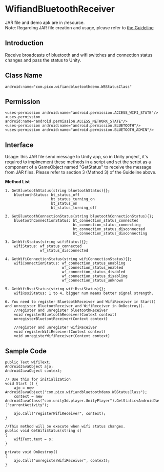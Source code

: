 # WifiandBluetoothReceiver

JAR file and demo apk are in /resource.    
Note: Regarding JAR file creation and usage, please refer to [the Guideline](https://github.com/picoxr/support/blob/master/How%20to%20Use%20JAR%20file%20in%20Unity%20project%20on%20Pico%20device.docx)

## Introduction
Receive broadcasts of bluetooth and wifi switches and connection status changes and pass the status to Unity.

## Class Name
```
android:name="com.pico.wifiandbluetoothdemo.WBStatusClass"
```

## Permission
```
<uses-permission android:name="android.permission.ACCESS_WIFI_STATE"/>
<uses-permission android:name="android.permission.ACCESS_NETWORK_STATE"/>
<uses-permission android:name="android.permission.BLUETOOTH"/>
<uses-permission android:name="android.permission.BLUETOOTH_ADMIN"/>
```

## Interface
Usage: this JAR file send message to Unity app, so in Unity project, it's required to implmement these methods in a script and set the script as a component of a GameObject named "GetStatus" to receive the message from JAR files.
Please refer to section 3 (Method 3) of the Guideline above.

**Method List** 
```   
1. GetBluetoothStatus(string bluetoothStatus){};
    bluetoothStatus: bt_status_off
                     bt_status_turning_on
                     bt_status_on
                     bt_status_turning_off

2. GetBluetoothConnectionStatus(string bluetoothConnectionStatus){};
    bluetoothConnectionStatus: bt_connection_status_connected
                               bt_connection_status_connecting
                               bt_connection_status_disconnected
                               bt_connection_status_disconnecting

3. GetWifiStatus(string wifiStatus){};
    wifiStatus: wf_status_connected
                wf_status_disconnected

4. GetWifiConnectionStatus(string wifiConnectionStatus){};
    wifiConnectionStatus: wf_connection_status_enabling
                          wf_connection_status_enabled
                          wf_connection_status_disabled
                          wf_connection_status_disabling
                          wf_connection_status_unknown

5. GetWifiRssiStatus(string wifiRssiStatus){};
    wifiRssiStatus: 1 to 4, bigger num means better signal strength.
	
6. You need to register BluetoothReceiver and WifiReceiver in Start() and unregister BluetootReceiver and WifiReceiver in OnDestroy().
	//register and unregister bluetoothReceiver
	void registerBluetoothReceiver(Context context)
	unregisterBluetootReceiver(Context context)
	
	//register and unregister wifiReceiver
	void registerWifiReceiver(Context context)
	void unregisterWifiReceiver(Context context)
```

## Sample Code
```
public Text wifiText;
AndroidJavaObject ajo;
AndroidJavaObject context;

// Use this for initialization
void Start () {
    ajo = new AndroidJavaObject("com.pico.wifiandbluetoothdemo.WBStatusClass");
    context = new AndroidJavaClass("com.unity3d.player.UnityPlayer").GetStatic<AndroidJavaObject>("currentActivity");

    ajo.Call("registerWifiReceiver", context);
}

//This method will be execute when wifi status changes.
public void GetWifiStatus(string s)
{
    wifiText.text = s;
}

private void OnDestroy()
{
    ajo.Call("unregisterWifiReceiver", context);
}
```

